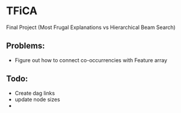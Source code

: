 # TFiCA
Final Project (Most Frugal Explanations vs Hierarchical Beam Search)

## Problems:
* Figure out how to connect co-occurrencies with Feature array

## Todo:
* Create dag links 
* update node sizes
*

